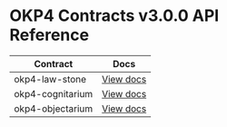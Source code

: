 # OKP4 Contracts v3.0.0 API Reference

|Contract|Docs|
|---|---|
|okp4-law-stone|[View docs](./okp4-law-stone.md)|
|okp4-cognitarium|[View docs](./okp4-cognitarium.md)|
|okp4-objectarium|[View docs](./okp4-objectarium.md)|

